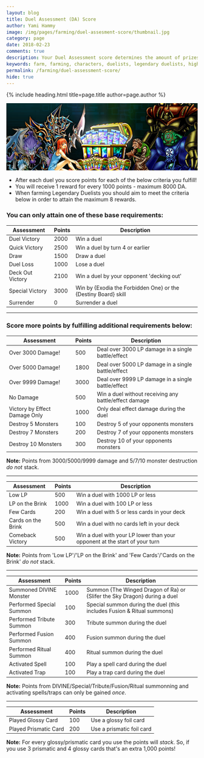 ```yaml
---
layout: blog
title: Duel Assessment (DA) Score
author: Yami Hammy
image: /img/pages/farming/duel-assesment-score/thumbnail.jpg
category: page
date: 2018-02-23
comments: true
description: Your Duel Assessment score determines the amount of prizes you obtain. To get the most out of every duel, check out these tips and maximize your score!
keywords: farm, farming, characters, duelists, legendary duelists, high scores, how to farm, farm decks
permalink: /farming/duel-assessment-score/
hide: true
---
```


{% include heading.html title=page.title author=page.author %}

![Banner](/img/pages/farming/duel-assesment-score/thumbnail.jpg)

- After each duel you score points for each of the below criteria you fulfill!
- You will receive 1 reward for every 1000 points - maximum 8000 DA. 
- When farming Legendary Duelists you should aim to meet the criteria below in order to attain the maximum 8 rewards.
 
### You can only attain one of these base requirements:

| Assessment | Points | Description |
|--|--|--|
| Duel Victory | 2000 | Win a duel |
| Quick Victory | 2500 | Win a duel by turn 4 or earlier |
| Draw | 1500 | Draw a duel |
| Duel Loss | 1000 | Lose a duel |
| Deck Out Victory | 2100 | Win a duel by your opponent 'decking out'  |
| Special Victory | 3000 | Win by {Exodia the Forbidden One} or the {Destiny Board} skill |
| Surrender | 0 | Surrender a duel |

---

### Score more points by fulfilling additional requirements below:

| Assessment | Points | Description |
|--|--|--|
| Over 3000 Damage! | 500 | Deal over 3000 LP damage in a single battle/effect  |
| Over 5000 Damage! | 1800 | Deal over 5000 LP damage in a single battle/effect |
| Over 9999 Damage! | 3000 | Deal over 9999 LP damage in a single battle/effect |
| No Damage | 500 | Win a duel without receiving any battle/effect damage |
| Victory by Effect Damage Only | 1000 | Only deal effect damage during the duel |
| Destroy 5 Monsters | 100 | Destroy 5 of your opponents monsters |
| Destroy 7 Monsters | 200 | Destroy 7 of your opponents monsters |
| Destroy 10 Monsters | 300 | Destroy 10 of your opponents monsters |

**Note:** Points from 3000/5000/9999 damage and 5/7/10 monster destruction *do not* stack.

---

| Assessment | Points | Description |
|--|--|--|
| Low LP | 500 | Win a duel with 1000 LP or less |
| LP on the Brink | 1000 | Win a duel with 100 LP or less |
| Few Cards | 200 | Win a duel with 5 or less cards in your deck |
| Cards on the Brink | 500 | Win a duel with no cards left in your deck |
| Comeback Victory | 500 | Win a duel with your LP lower than your opponent at the start of your turn |

**Note:** Points from 'Low LP'/'LP on the Brink' and 'Few Cards'/'Cards on the Brink' *do not* stack.

---

| Assessment | Points | Description |
|--|--|--|
| Summoned DIVINE Monster | 1000 | Summon {The Winged Dragon of Ra} or {Slifer the Sky Dragon} during a duel |
| Performed Special Summon | 100 | Special summon during the duel (this includes Fusion & Ritual summons) |
| Performed Tribute Summon | 300 | Tribute summon during the duel |
| Performed Fusion Summon | 400 | Fusion summon during the duel |
| Performed Ritual Summon | 400 | Ritual summon during the duel |
| Activated Spell | 100 | Play a spell card during the duel |
| Activated Trap | 100 | Play a trap card during the duel |

**Note:** Points from DIVINE/Special/Tribute/Fusion/Ritual summonning and activating spells/traps can only be gained *once*.

---

| Assessment | Points | Description |
|--|--|--|
| Played Glossy Card | 100 | Use a glossy foil card |
| Played Prismatic Card | 200 | Use a prismatic foil card |

**Note:** For every glossy/prismatic card you use the points will *stack*. So, if you use 3 prismatic and 4 glossy cards that's an extra 1,000 points!